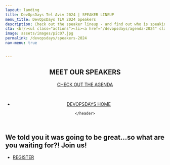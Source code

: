 ```yaml
---
layout: landing
title: DevOpsDays Tel Aviv 2024 | SPEAKER LINEUP 
menu_title: DevOpsDays TLV 2024 Speakers
description: Check out the speaker lineup - and find out who is speaking at DevOpsDays TLV 2022 with Cloud Native & OSS Day! 
cta: <br/><ul class="actions"><li><a href="/devopsdays/agenda-2024" class="button special fit" target="_blank"> WATCH VIDEOS</a></li></ul>&nbsp;<ul class="actions"><li><a href="/devopsdays" class="button fit"><span class="icon alt fa-home"></span> BACK TO DEVOPSDAYS </a></li></ul>
image: assets/images/pic07.jpg
permalink: /devopsdays/speakers-2024
nav-menu: true


---
```


<!-- Main -->
<div id="main" class="alt">

<!-- One -->
<section id="one">
	<div class="inner">
		<header class="major">
			<h1>MEET OUR SPEAKERS</h1> 
                <a href="/devopsdays/agenda-2024" class="button next scrolly">CHECK OUT THE AGENDA</a>
				<br/>
				<p>&nbsp;</p>
		 <ul class="actions"><li><a href="/devopsdays" class="button fit"><span class="icon alt fa-home"></span> DEVOPSDAYS HOME </a></li></ul>

	</header>
               

<script type="text/javascript" src="https://sessionize.com/api/v2/dhotxgef/view/SpeakerWall"></script>

</div>

<div class="inner">
			<h2>We told you it was going to be great...so what are you waiting for?! Join us!</h2>
<ul class="actions">
                    <li><a href="/devopsdays#register" class="button next">REGISTER</a></li>
                </ul>

</div>

